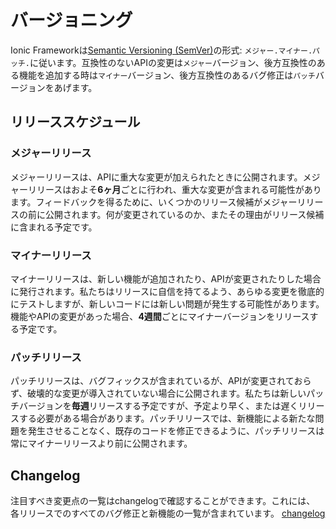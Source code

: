 # バージョニング

<!-- TOC goes here -->

Ionic Frameworkは<a href="https://semver.org/" target="_blank">Semantic Versioning (SemVer)</a>の形式: <code>メジャー.マイナー.パッチ.</code>に従います。互換性のないAPIの変更は<code>メジャー</code>バージョン、後方互換性のある機能を追加する時は<code>マイナー</code>バージョン、後方互換性のあるバグ修正は<code>パッチ</code>バージョンをあげます。

## リリーススケジュール

### メジャーリリース

メジャーリリースは、APIに重大な変更が加えられたときに公開されます。メジャーリリースはおよそ**6ヶ月**ごとに行われ、重大な変更が含まれる可能性があります。フィードバックを得るために、いくつかのリリース候補がメジャーリリースの前に公開されます。何が変更されているのか、またその理由がリリース候補に含まれる予定です。

### マイナーリリース

マイナーリリースは、新しい機能が追加されたり、APIが変更されたりした場合に発行されます。私たちはリリースに自信を持てるよう、あらゆる変更を徹底的にテストしますが、新しいコードには新しい問題が発生する可能性があります。機能やAPIの変更があった場合、**4週間**ごとにマイナーバージョンをリリースする予定です。

### パッチリリース

パッチリリースは、バグフィックスが含まれているが、APIが変更されておらず、破壊的な変更が導入されていない場合に公開されます。私たちは新しいパッチバージョンを**毎週**リリースする予定ですが、予定より早く、または遅くリリースする必要がある場合があります。パッチリリースでは、新機能による新たな問題を発生させることなく、既存のコードを修正できるように、パッチリリースは常にマイナーリリースより前に公開されます。

## Changelog

注目すべき変更点の一覧はchangelogで確認することができます。これには、
各リリースでのすべてのバグ修正と新機能の一覧が含まれています。
<a href="https://github.com/ionic-team/ionic/blob/master/CHANGELOG.md" target="_blank">changelog</a>
